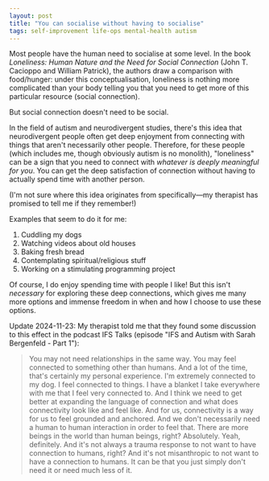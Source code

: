 ```yaml
---
layout: post
title: "You can socialise without having to socialise"
tags: self-improvement life-ops mental-health autism
---
```


Most people have the human need to socialise at some level. In the book *Loneliness: Human Nature and the Need for Social Connection* (John T. Cacioppo and William Patrick), the authors draw a comparison with food/hunger: under this conceptualisation, loneliness is nothing more complicated than your body telling you that you need to get more of this particular resource (social connection).

But social connection doesn't need to be social.

In the field of autism and neurodivergent studies, there's this idea that neurodivergent people often get deep enjoyment from connecting with things that aren't necessarily other people. Therefore, for these people (which includes me, though obviously autism is no monolith), "loneliness" can be a sign that you need to connect with *whatever is deeply meaningful for you*. You can get the deep satisfaction of connection without having to actually spend time with another person.

(I'm not sure where this idea originates from specifically—my therapist has promised to tell me if they remember!)

Examples that seem to do it for me:

1. Cuddling my dogs
2. Watching videos about old houses
3. Baking fresh bread
4. Contemplating spiritual/religious stuff
5. Working on a stimulating programming project

Of course, I do enjoy spending time with people I like! But this isn't *necessary* for exploring these deep connections, which gives me many more options and immense freedom in when and how I choose to use these options.

Update 2024-11-23:
My therapist told me that they found some discussion to this effect in the podcast IFS Talks (episode "IFS and Autism with Sarah Bergenfeld - Part 1"):

> You may not need relationships in the same way. You may feel connected to something other than humans. And a lot of the time, that's certainly my personal experience. I'm extremely connected to my dog. I feel connected to things. I have a blanket I take everywhere with me that I feel very connected to.
> And I think we need to get better at expanding the language of connection and what does connectivity look like and feel like. And for us, connectivity is a way for us to feel grounded and anchored. And we don't necessarily need a human to human interaction in order to feel that. There are more beings in the world than human beings, right? Absolutely. Yeah, definitely. And it's not always a trauma response to not want to have connection to humans, right? And it's not misanthropic to not want to have a connection to humans. It can be that you just simply don't need it or need much less of it.
